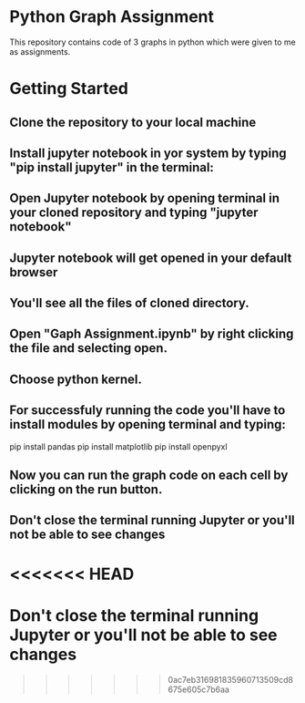 # Python Graph Assignment
This repository contains code of 3 graphs in python which were given to me as assignments.

# Getting Started

## Clone the repository to your local machine

## Install jupyter notebook in yor system by typing "pip install jupyter" in the terminal:

## Open Jupyter notebook by opening terminal in your cloned repository and typing "jupyter notebook"

## Jupyter notebook will get opened in your default browser 

## You'll see all the files of cloned directory. 

## Open "Gaph Assignment.ipynb" by right clicking the file and selecting open.

## Choose python kernel.

## For successfuly running the code you'll have to install modules by opening terminal and typing:
pip install pandas
pip install matplotlib
pip install openpyxl

## Now you can run the graph code on each cell by clicking on the run button.

## Don't close the terminal running Jupyter or you'll not be able to see changes

<<<<<<< HEAD
=======
# Don't close the terminal running Jupyter or you'll not be able to see changes
>>>>>>> 0ac7eb316981835960713509cd8675e605c7b6aa
